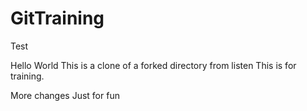 # GitTraining
Test

Hello World
This is a clone of a forked directory from listen
This is for training.

More changes
Just for fun

